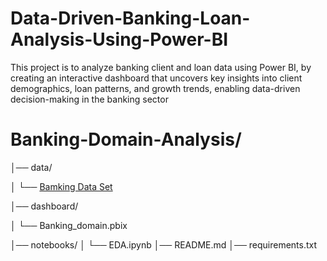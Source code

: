 # Data-Driven-Banking-Loan-Analysis-Using-Power-BI
This project is to analyze banking client and loan data using Power BI, by creating an  interactive dashboard that uncovers key insights into client demographics, loan patterns, and  growth trends, enabling data-driven decision-making in the banking sector
# Banking-Domain-Analysis/
│── data/

│   └── <a href="https://github.com/dilliprasathB/Data-Driven-Banking-Loan-Analysis-Using-Power-BI/blob/main/Banking_domain.pbix">Bamking Data Set </a>

│── dashboard/

│   └── Banking_domain.pbix

│── notebooks/
│   └── EDA.ipynb
│── README.md
│── requirements.txt
